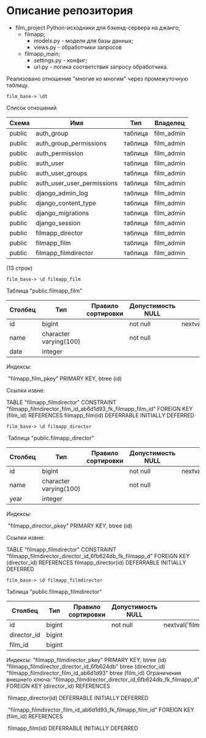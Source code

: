 # Описание репозитория

- film_project Python-исходники для бэкенд-сервера на джанго;
  - filmapp;
    - models.py - модели для базы данных;
    - views.py     - обработчики запросов
  - filmapp_main;
    - settings.py - конфиг;
    - url.py          - логика соответствия запросу обработчика.

Реализовано отношение "многие ко многим" через промежуточную таблицу.

```shell
film_base-> \dt
```

Список отношений

| Схема  |            Имя             |   Тип   |  Владелец
| ---- | ---- | ---- | ---- |
| public | auth_group                 | таблица | film_admin
| public | auth_group_permissions     | таблица | film_admin
| public | auth_permission            | таблица | film_admin
| public | auth_user                  | таблица | film_admin
| public | auth_user_groups           | таблица | film_admin
| public | auth_user_user_permissions | таблица | film_admin
| public | django_admin_log           | таблица | film_admin
| public | django_content_type        | таблица | film_admin
| public | django_migrations          | таблица | film_admin
| public | django_session             | таблица | film_admin
| public | filmapp_director           | таблица | film_admin
| public | filmapp_film               | таблица | film_admin
| public | filmapp_filmdirector       | таблица | film_admin

(13 строк)

```shell
film_base-> \d filmapp_film
```

Таблица "public.filmapp_film"

| Столбец |          Тип           | Правило сортировки | Допустимость NULL |  По умолчанию
| ---- | ---- | ---- | ---- | ---- |
| id      | bigint                 |                    | not null          | nextval('filmapp_film_id_seq'::regclass)
| name    | character varying(100) |                    | not null   |
| date    | integer                |                    |            |

Индексы:

​	"filmapp_film_pkey" PRIMARY KEY, btree (id)

Ссылки извне:

TABLE "filmapp_filmdirector" CONSTRAINT "filmapp_filmdirector_film_id_ab6d1d93_fk_filmapp_film_id" FOREIGN KEY (film_id) REFERENCES filmapp_film(id) DEFERRABLE INITIALLY DEFERRED

```shell
film_base-> \d filmapp_director
```

​                                            Таблица "public.filmapp_director"

| Столбец |          Тип           | Правило сортировки | Допустимость NULL |  По умолчанию
| ---- | ---- | ---- | ---- | ---- |
 id      | bigint                 |                    | not null          | nextval('filmapp_director_id_seq'::regclass)
 name    | character varying(100) |                    | not null          |
 year    | integer                |                    |                   |

Индексы:

​	"filmapp_director_pkey" PRIMARY KEY, btree (id)

Ссылки извне:

TABLE "filmapp_filmdirector" CONSTRAINT "filmapp_filmdirector_director_id_6fb624db_fk_filmapp_d" FOREIGN KEY (director_id) REFERENCES filmapp_director(id) DEFERRABLE INITIALLY DEFERRED

```shell
film_base-> \d filmapp_filmdirector
```

Таблица "public.filmapp_filmdirector"

| Столбец   |  Тип   | Правило сортировки | Допустимость NULL |                   По умолчанию
| ---- | ---- | ---- | ---- | ---- |
 id          | bigint |                    | not null          | nextval('filmapp_filmdirector_id_seq'::regclass)
 director_id | bigint |                    |                   |
 film_id     | bigint |                    |                   |

Индексы:
    "filmapp_filmdirector_pkey" PRIMARY KEY, btree (id)
    "filmapp_filmdirector_director_id_6fb624db" btree (director_id)
    "filmapp_filmdirector_film_id_ab6d1d93" btree (film_id)
Ограничения внешнего ключа:
    "filmapp_filmdirector_director_id_6fb624db_fk_filmapp_d" FOREIGN KEY (director_id) REFERENCES

​      filmapp_director(id) DEFERRABLE INITIALLY DEFERRED

​    "filmapp_filmdirector_film_id_ab6d1d93_fk_filmapp_film_id" FOREIGN KEY (film_id) REFERENCES

​     filmapp_film(id) DEFERRABLE INITIALLY DEFERRED
